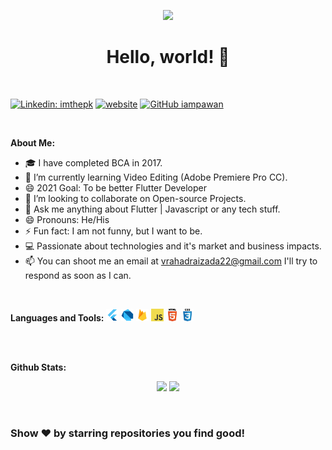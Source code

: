 <div>
  
  <p align="center">
  <img src="https://i.imgur.com/8MupZHY.gif" width="400px" />
  <br>
  </p>
  
  <h1 align="center">Hello, world! 👋</h1>
  
<br>
<!-- --------------------------------------------------------------------- -->

[![Linkedin: imthepk](https://img.shields.io/badge/Linked-IN-blue)](https://www.linkedin.com/in/imthepk/)
[![website](https://img.shields.io/badge/Portfolio-Website-yellow)](https://vrahadraizada.com/)
[![GitHub iampawan](https://img.shields.io/badge/Git-hub-red)](https://github.com/vrahadraizada)

<br>
<!-- --------------------------------------------------------------------- -->

**About Me:**

- 🎓 I have completed BCA in 2017.
- 🌱 I’m currently learning Video Editing (Adobe Premiere Pro CC).
- 😄 2021 Goal: To be better Flutter Developer
- 🤔 I’m looking to collaborate on Open-source Projects.
- 💬 Ask me anything about Flutter | Javascript or any tech stuff.
- 😄 Pronouns: He/His
- ⚡ Fun fact: I am not funny, but I want to be.
- 💻 Passionate about technologies and it's market and business impacts.
- 📫 You can shoot me an email at vrahadraizada22@gmail.com I'll try to respond as soon as I can.

<br />
<!-- --------------------------------------------------------------------- -->

**Languages and Tools:**
<code><img height="20" src="https://raw.githubusercontent.com/github/explore/80688e429a7d4ef2fca1e82350fe8e3517d3494d/topics/flutter/flutter.png"></code>
<code><img height="20" src="https://raw.githubusercontent.com/github/explore/80688e429a7d4ef2fca1e82350fe8e3517d3494d/topics/dart/dart.png"></code>
<code><img height="20" src="https://raw.githubusercontent.com/github/explore/80688e429a7d4ef2fca1e82350fe8e3517d3494d/topics/firebase/firebase.png"></code>
<code><img height="20" src="https://raw.githubusercontent.com/github/explore/80688e429a7d4ef2fca1e82350fe8e3517d3494d/topics/javascript/javascript.png"></code>
<code><img height="20" src="https://raw.githubusercontent.com/github/explore/80688e429a7d4ef2fca1e82350fe8e3517d3494d/topics/html/html.png"></code>
<code><img height="20" src="https://raw.githubusercontent.com/github/explore/80688e429a7d4ef2fca1e82350fe8e3517d3494d/topics/css/css.png"></code>

<br /> <br />
<!-- --------------------------------------------------------------------- -->

**Github Stats:**

<p align="center">
  
  <img src="https://github-readme-stats.vercel.app/api?username=vrahadraizada&hide=stars&show_icons=true&theme=dracula&line_height=32">
  <img src="https://github-readme-stats.vercel.app/api/top-langs/?username=vrahadraizada&count_private=true&theme=dracula">

</p>

<br />
<!-- --------------------------------------------------------------------- -->

### Show ❤️ by starring repositories you find good!

</div>


